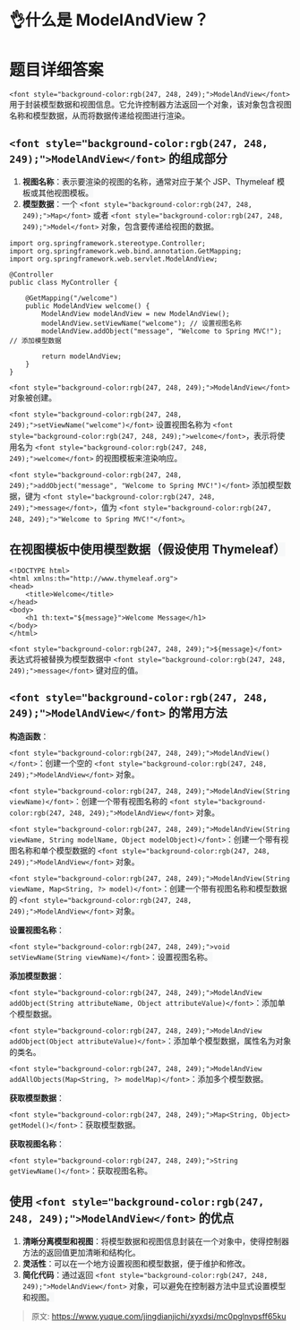 # 👌什么是 ModelAndView？

# <font style="background-color:rgb(247, 248, 249);">题目详细答案</font>
`<font style="background-color:rgb(247, 248, 249);">ModelAndView</font>`<font style="background-color:rgb(247, 248, 249);">用于封装模型数据和视图信息。它允许控制器方法返回一个对象，该对象包含视图名称和模型数据，从而将数据传递给视图进行渲染。</font>

## <font style="background-color:rgb(247, 248, 249);"></font>`<font style="background-color:rgb(247, 248, 249);">ModelAndView</font>`<font style="background-color:rgb(247, 248, 249);"> 的组成部分</font>
1. **<font style="background-color:rgb(247, 248, 249);">视图名称</font>**<font style="background-color:rgb(247, 248, 249);">：表示要渲染的视图的名称，通常对应于某个 JSP、Thymeleaf 模板或其他视图模板。</font>
2. **<font style="background-color:rgb(247, 248, 249);">模型数据</font>**<font style="background-color:rgb(247, 248, 249);">：一个</font><font style="background-color:rgb(247, 248, 249);"> </font>`<font style="background-color:rgb(247, 248, 249);">Map</font>`<font style="background-color:rgb(247, 248, 249);"> </font><font style="background-color:rgb(247, 248, 249);">或者</font><font style="background-color:rgb(247, 248, 249);"> </font>`<font style="background-color:rgb(247, 248, 249);">Model</font>`<font style="background-color:rgb(247, 248, 249);"> </font><font style="background-color:rgb(247, 248, 249);">对象，包含要传递给视图的数据。</font>



```plain
import org.springframework.stereotype.Controller;
import org.springframework.web.bind.annotation.GetMapping;
import org.springframework.web.servlet.ModelAndView;

@Controller
public class MyController {

    @GetMapping("/welcome")
    public ModelAndView welcome() {
        ModelAndView modelAndView = new ModelAndView();
        modelAndView.setViewName("welcome"); // 设置视图名称
        modelAndView.addObject("message", "Welcome to Spring MVC!"); // 添加模型数据

        return modelAndView;
    }
}
```

`<font style="background-color:rgb(247, 248, 249);">ModelAndView</font>`<font style="background-color:rgb(247, 248, 249);"> 对象被创建。</font>

`<font style="background-color:rgb(247, 248, 249);">setViewName("welcome")</font>`<font style="background-color:rgb(247, 248, 249);"> 设置视图名称为 </font>`<font style="background-color:rgb(247, 248, 249);">welcome</font>`<font style="background-color:rgb(247, 248, 249);">，表示将使用名为 </font>`<font style="background-color:rgb(247, 248, 249);">welcome</font>`<font style="background-color:rgb(247, 248, 249);"> 的视图模板来渲染响应。</font>

`<font style="background-color:rgb(247, 248, 249);">addObject("message", "Welcome to Spring MVC!")</font>`<font style="background-color:rgb(247, 248, 249);"> 添加模型数据，键为 </font>`<font style="background-color:rgb(247, 248, 249);">message</font>`<font style="background-color:rgb(247, 248, 249);">，值为 </font>`<font style="background-color:rgb(247, 248, 249);">"Welcome to Spring MVC!"</font>`<font style="background-color:rgb(247, 248, 249);">。</font>

## <font style="background-color:rgb(247, 248, 249);">在视图模板中使用模型数据（假设使用 Thymeleaf）</font>
```plain
<!DOCTYPE html>
<html xmlns:th="http://www.thymeleaf.org">
<head>
    <title>Welcome</title>
</head>
<body>
    <h1 th:text="${message}">Welcome Message</h1>
</body>
</html>
```

<font style="background-color:rgb(247, 248, 249);"></font>`<font style="background-color:rgb(247, 248, 249);">${message}</font>`<font style="background-color:rgb(247, 248, 249);"> 表达式将被替换为模型数据中 </font>`<font style="background-color:rgb(247, 248, 249);">message</font>`<font style="background-color:rgb(247, 248, 249);"> 键对应的值。</font>

## <font style="background-color:rgb(247, 248, 249);"></font>`<font style="background-color:rgb(247, 248, 249);">ModelAndView</font>`<font style="background-color:rgb(247, 248, 249);"> 的常用方法</font>
**<font style="background-color:rgb(247, 248, 249);">构造函数</font>**<font style="background-color:rgb(247, 248, 249);">：</font>

`<font style="background-color:rgb(247, 248, 249);">ModelAndView()</font>`<font style="background-color:rgb(247, 248, 249);">：创建一个空的 </font>`<font style="background-color:rgb(247, 248, 249);">ModelAndView</font>`<font style="background-color:rgb(247, 248, 249);"> 对象。</font>

`<font style="background-color:rgb(247, 248, 249);">ModelAndView(String viewName)</font>`<font style="background-color:rgb(247, 248, 249);">：创建一个带有视图名称的 </font>`<font style="background-color:rgb(247, 248, 249);">ModelAndView</font>`<font style="background-color:rgb(247, 248, 249);"> 对象。</font>

`<font style="background-color:rgb(247, 248, 249);">ModelAndView(String viewName, String modelName, Object modelObject)</font>`<font style="background-color:rgb(247, 248, 249);">：创建一个带有视图名称和单个模型数据的 </font>`<font style="background-color:rgb(247, 248, 249);">ModelAndView</font>`<font style="background-color:rgb(247, 248, 249);"> 对象。</font>

`<font style="background-color:rgb(247, 248, 249);">ModelAndView(String viewName, Map<String, ?> model)</font>`<font style="background-color:rgb(247, 248, 249);">：创建一个带有视图名称和模型数据的 </font>`<font style="background-color:rgb(247, 248, 249);">ModelAndView</font>`<font style="background-color:rgb(247, 248, 249);"> 对象。</font>

**<font style="background-color:rgb(247, 248, 249);">设置视图名称</font>**<font style="background-color:rgb(247, 248, 249);">：</font>

`<font style="background-color:rgb(247, 248, 249);">void setViewName(String viewName)</font>`<font style="background-color:rgb(247, 248, 249);">：设置视图名称。</font>

**<font style="background-color:rgb(247, 248, 249);">添加模型数据</font>**<font style="background-color:rgb(247, 248, 249);">：</font>

`<font style="background-color:rgb(247, 248, 249);">ModelAndView addObject(String attributeName, Object attributeValue)</font>`<font style="background-color:rgb(247, 248, 249);">：添加单个模型数据。</font>

`<font style="background-color:rgb(247, 248, 249);">ModelAndView addObject(Object attributeValue)</font>`<font style="background-color:rgb(247, 248, 249);">：添加单个模型数据，属性名为对象的类名。</font>

`<font style="background-color:rgb(247, 248, 249);">ModelAndView addAllObjects(Map<String, ?> modelMap)</font>`<font style="background-color:rgb(247, 248, 249);">：添加多个模型数据。</font>

**<font style="background-color:rgb(247, 248, 249);">获取模型数据</font>**<font style="background-color:rgb(247, 248, 249);">：</font>

`<font style="background-color:rgb(247, 248, 249);">Map<String, Object> getModel()</font>`<font style="background-color:rgb(247, 248, 249);">：获取模型数据。</font>

**<font style="background-color:rgb(247, 248, 249);">获取视图名称</font>**<font style="background-color:rgb(247, 248, 249);">：</font>

`<font style="background-color:rgb(247, 248, 249);">String getViewName()</font>`<font style="background-color:rgb(247, 248, 249);">：获取视图名称。</font>

## <font style="background-color:rgb(247, 248, 249);">使用 </font>`<font style="background-color:rgb(247, 248, 249);">ModelAndView</font>`<font style="background-color:rgb(247, 248, 249);"> 的优点</font>
1. **<font style="background-color:rgb(247, 248, 249);">清晰分离模型和视图</font>**<font style="background-color:rgb(247, 248, 249);">：将模型数据和视图信息封装在一个对象中，使得控制器方法的返回值更加清晰和结构化。</font>
2. **<font style="background-color:rgb(247, 248, 249);">灵活性</font>**<font style="background-color:rgb(247, 248, 249);">：可以在一个地方设置视图和模型数据，便于维护和修改。</font>
3. **<font style="background-color:rgb(247, 248, 249);">简化代码</font>**<font style="background-color:rgb(247, 248, 249);">：通过返回</font><font style="background-color:rgb(247, 248, 249);"> </font>`<font style="background-color:rgb(247, 248, 249);">ModelAndView</font>`<font style="background-color:rgb(247, 248, 249);"> </font><font style="background-color:rgb(247, 248, 249);">对象，可以避免在控制器方法中显式设置模型和视图。</font>





> 原文: <https://www.yuque.com/jingdianjichi/xyxdsi/mc0pglnvpsff65ku>